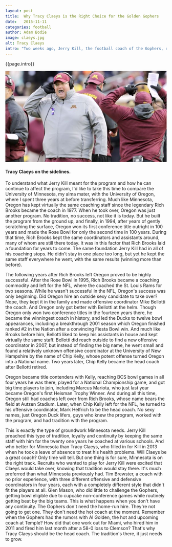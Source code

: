 ```yaml
---
layout: post
title:  Why Tracy Claeys is the Right Choice for the Golden Gophers
date:   2015-11-11
categories: football
author: Adam Bodie
image: claeys.jpg
alt: Tracy Claeys
intro: "Two weeks ago, Jerry Kill, the football coach of the Gophers, retired due to health concerns.  It seemed as if Minnesota would plummet to mediocrity yet again.  But despite the loss of Kill, the program made leaps and bounds in terms of success, fan appreciation and continuity while he was there.  Fanfare was much higher than it was when I went there in 2006, with JerrySota becoming a common phrase for Gopher fans.  They had two choices: Keep things the way it was and retain trusty defensive coordinator Tracy Claeys as its coach, or go in a different direction.  Choosing continuity over uncertainty, Minnesota made the right choice to keep Claeys as Head Coach."
---
```


<div class="article">
<p>{{page.intro}}</p>

<div class="blog-pic">
	<img src="/img/claeys.jpg" data-toggle="tooltip" title="Tracy Claeys on the sidelines" class="image block img-responsive">
	<h4>Tracy Claeys on the sidelines.</h4>
</div>


<p>To understand what Jerry Kill meant for the program and how he can continue to affect the program, I'd like to take this time to compare the University of Minnesota, my alma mater, with the University of Oregon, where I spent three years at before transferring.  Much like Minnesota, Oregon has kept virtually the same coaching staff since the legendary Rich Brooks became the coach in 1977.  When he took over, Oregon was just another program.  No tradition, no success, not like it is today.  But he built the program from the ground up, and finally, in 1994, after years of gently scratching the surface, Oregon won its first conference title outright in 100 years and made the Rose Bowl for only the second time in 100 years.  During that time, Rich Brooks kept the same coordinators and assistants around, many of whom are still there today.  It was in this factor that Rich Brooks laid a foundation for years to come.  The same foundation Jerry Kill had in all of his coaching stops.  He didn't stay in one place too long, but yet he kept the same staff everywhere he went, with the same results (winning more than before).</p>
<p>The following years after Rich Brooks left Oregon proved to be highly successful.  After the Rose Bowl in 1995, Rich Brooks became a coaching commodity and left for the NFL, where the coached the St. Louis Rams for two seasons.  While he wasn't successful in the NFL, Oregon's success was only beginning.  Did Oregon hire an outside sexy candidate to take over?  Nope, they kept it in the family and made offensive coordinator Mike Bellotti the coach.  And Oregon only got better with Bellotti at the helm.  Though Oregon only won two conference titles in the fourteen years there, he became the winningest coach in history, and led the Ducks to twelve bowl appearances, including a breakthrough 2001 season which Oregon finished ranked #2 in the Nation after a convincing Fiesta Bowl win.  And much like Brooks before him, Bellotti liked to keep his assistants in house and kept virtually the same staff.  Bellotti did reach outside to find a new offensive coordinator in 2007, but instead of finding the big name, he went small and found a relatively unknown offensive coordinator at the University of New Hampshire by the name of Chip Kelly, whose potent offense turned Oregon into a National name.  Two years later, Chip Kelly became the head coach after Bellotti retired.</p>
<p>Oregon became title contenders with Kelly, reaching BCS bowl games in all four years he was there, played for a National Championship game, and got big time players to join, including Marcus Mariota, who just last year became Oregon's first Heisman Trophy Winner.  And during all this time, Oregon still had coaches left over from Rich Brooks, whose name bears the field at Autzen Stadium.  Later, when Chip Kelly left for the NFL, he turned to his offensive coordinator, Mark Helfrich to be the head coach.  No sexy names, just Oregon Duck lifers, guys who knew the program, worked with the program, and had tradition with the program.</p>
<p>This is exactly the type of groundwork Minnesota needs.  Jerry Kill preached this type of tradition, loyalty and continuity by keeping the same staff with him for the twenty one years he coached at various schools.  And who better for Minnesota than Tracy Claeys, who filled in for Kill in 2013 when he took a leave of absence to treat his health problems.  Will Claeys be a great coach?  Only time will tell.  But one thing is for sure, Minnesota is on the right track.  Recruits who wanted to play for Jerry Kill were excited that Claeys would take over, knowing that tradition would stay there.    It's much preferred than what Minnesota previously had.  Tim Brewster, a coach with no prior experience, with three different offensive and defensive coordinators in four years, each with a completely different style that didn't fit the players at all.  Glen Mason, who did little to challenge the Gophers, getting bowl eligible due to cupcake non-conference games while routinely getting beat by the big teams.  This is what happens when you don't have any continuity.  The Gophers don't need the home-run hire.  They're not going to get one.  They don't need the hot coach at the moment.  Remember when the Gophers had the rumors with Al Golden, the hot and upcoming coach at Temple?  How did that one work out for Miami, who hired him in 2011 and fired him last month after a 58-0 loss to Clemson?  That's why Tracy Claeys should be the head coach.  The tradition's there, it just needs to grow.</p>
</div>